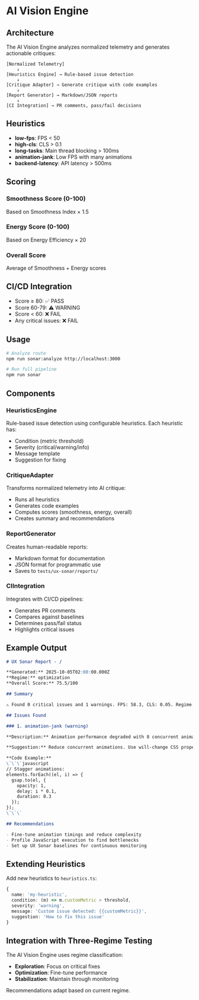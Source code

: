 # AI Vision Engine

## Architecture

The AI Vision Engine analyzes normalized telemetry and generates actionable critiques:

```
[Normalized Telemetry]
    ↓
[Heuristics Engine] → Rule-based issue detection
    ↓
[Critique Adapter] → Generate critique with code examples
    ↓
[Report Generator] → Markdown/JSON reports
    ↓
[CI Integration] → PR comments, pass/fail decisions
```

## Heuristics

- **low-fps**: FPS < 50
- **high-cls**: CLS > 0.1
- **long-tasks**: Main thread blocking > 100ms
- **animation-jank**: Low FPS with many animations
- **backend-latency**: API latency > 500ms

## Scoring

### Smoothness Score (0-100)
Based on Smoothness Index × 1.5

### Energy Score (0-100)
Based on Energy Efficiency × 20

### Overall Score
Average of Smoothness + Energy scores

## CI/CD Integration

- Score ≥ 80: ✅ PASS
- Score 60-79: ⚠️ WARNING
- Score < 60: ❌ FAIL
- Any critical issues: ❌ FAIL

## Usage

```bash
# Analyze route
npm run sonar:analyze http://localhost:3000

# Run full pipeline
npm run sonar
```

## Components

### HeuristicsEngine
Rule-based issue detection using configurable heuristics. Each heuristic has:
- Condition (metric threshold)
- Severity (critical/warning/info)
- Message template
- Suggestion for fixing

### CritiqueAdapter
Transforms normalized telemetry into AI critique:
- Runs all heuristics
- Generates code examples
- Computes scores (smoothness, energy, overall)
- Creates summary and recommendations

### ReportGenerator
Creates human-readable reports:
- Markdown format for documentation
- JSON format for programmatic use
- Saves to `tests/ux-sonar/reports/`

### CIIntegration
Integrates with CI/CD pipelines:
- Generates PR comments
- Compares against baselines
- Determines pass/fail status
- Highlights critical issues

## Example Output

```markdown
# UX Sonar Report - /

**Generated:** 2025-10-05T02:00:00.000Z
**Regime:** optimization
**Overall Score:** 75.5/100

## Summary

⚠️ Found 0 critical issues and 1 warnings. FPS: 58.3, CLS: 0.05. Regime: optimization.

## Issues Found

### 1. animation-jank (warning)

**Description:** Animation performance degraded with 8 concurrent animations

**Suggestion:** Reduce concurrent animations. Use will-change CSS property sparingly.

**Code Example:**
\`\`\`javascript
// Stagger animations:
elements.forEach((el, i) => {
  gsap.to(el, {
    opacity: 1,
    delay: i * 0.1,
    duration: 0.3
  });
});
\`\`\`

## Recommendations

- Fine-tune animation timings and reduce complexity
- Profile JavaScript execution to find bottlenecks
- Set up UX Sonar baselines for continuous monitoring
```

## Extending Heuristics

Add new heuristics to `heuristics.ts`:

```typescript
{
  name: 'my-heuristic',
  condition: (m) => m.customMetric > threshold,
  severity: 'warning',
  message: 'Custom issue detected: {{customMetric}}',
  suggestion: 'How to fix this issue'
}
```

## Integration with Three-Regime Testing

The AI Vision Engine uses regime classification:
- **Exploration**: Focus on critical fixes
- **Optimization**: Fine-tune performance
- **Stabilization**: Maintain through monitoring

Recommendations adapt based on current regime.
